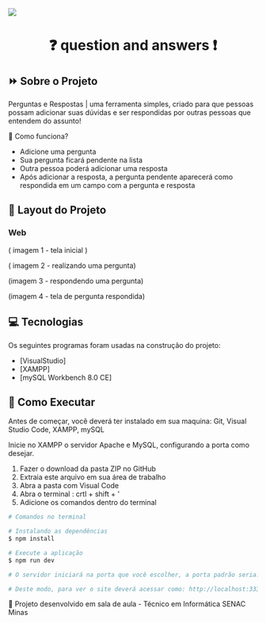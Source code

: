 <img src="https://i.ibb.co/fFcDL22/bannerqea.png">

<h1 align="center">❓ question and answers ❗</h1>

## ⏩ Sobre o Projeto

Perguntas e Respostas | uma ferramenta simples, criado para que pessoas possam adicionar suas dúvidas e ser respondidas por outras pessoas que entendem do assunto!

🤖 Como funciona?

  - Adicione uma pergunta
  - Sua pergunta ficará pendente na lista
  - Outra pessoa poderá adicionar uma resposta
  - Após adicionar a resposta, a pergunta pendente aparecerá como respondida em um campo com a pergunta e resposta
  
  
## 🎨 Layout do Projeto

### Web

( imagem 1 - tela inicial )

( imagem 2 - realizando uma pergunta)

(imagem 3 - respondendo uma pergunta)

(imagem 4 - tela de pergunta respondida)


## 💻 Tecnologias

Os seguintes programas foram usadas na construção do projeto:

- [VisualStudio]
- [XAMPP]
- [mySQL Workbench 8.0 CE]

## 🤸 Como Executar

Antes de começar, você deverá ter instalado em sua maquina: Git, Visual Studio Code, XAMPP, mySQL

Inicie no XAMPP o servidor Apache e MySQL, configurando a porta como desejar.

1. Fazer o download da pasta ZIP no GitHub 
2. Extraia este arquivo em sua área de trabalho
3. Abra a pasta com Visual Code
4. Abra o terminal : crtl + shift + '
5. Adicione os comandos dentro do terminal 

```bash
# Comandos no terminal 

# Instalando as dependências
$ npm install

# Execute a aplicação
$ npm run dev

# O servidor iniciará na porta que você escolher, a porta padrão seria: 3333

# Deste modo, para ver o site deverá acessar como: http://localhost:3333 🙂
```

📐 Projeto desenvolvido em sala de aula - Técnico em Informática SENAC Minas
